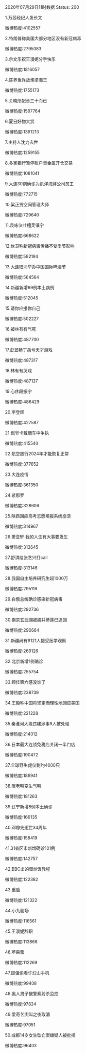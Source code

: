 2020年07月29日11时数据
Status: 200

1.万茜经纪人发长文

微博热度:4102557

2.特朗普称美国大部分地区没有新冠病毒

微博热度:2795083

3.余文乐祝王漫妮分手快乐

微博热度:1816057

4.陈养鱼许放炮梁海王

微博热度:1755173

5.关晓彤配音三十而已

微博热度:1597764

6.夏日好物大赏

微博热度:1391213

7.主持人沈力去世

微博热度:1259155

8.多家银行暂停账户贵金属开仓交易

微博热度:1081041

9.大连30例确诊为凯洋海鲜公司员工

微博热度:772715

10.梁正贤空间管理大师

微博热度:729640

11.袁咏仪吐槽吴镇宇

微博热度:668622

12.世卫称新冠病毒传播不受季节影响

微博热度:592194

13.大连取消举办中国国际啤酒节

微博热度:564564

14.新疆新增89例本土病例

微博热度:512045

15.请你应援你自己

微博热度:502227

16.被林有有气死

微博热度:487700

17.彭昱畅丁禹兮天才游戏

微博热度:487317

18.林有有哭戏

微博热度:487137

19.心疼段振宇

微博热度:486429

20.李登辉

微博热度:427587

21.侃爷卡戴珊车中争执

微博热度:415540

22.航空旅行2024年才能恢复正常

微博热度:377652

23.大连疫情

微博热度:361350

24.紧那罗

微博热度:328606

25.陕西回应高考志愿填报系统崩溃

微博热度:314967

26.萧亚轩 我的人生有大事要发生

微博热度:313645

27.舒淇给张艺兴打call

微博热度:313146

28.我国自主培养研究生超1000万

微博热度:295116

29.白俄总统确诊感染新冠病毒

微博热度:292736

30.南京玄武湖被摘并蒂莲已追回

微博热度:290664

31.新疆尚有9121人接受医学观察

微博热度:269126

32.北京新增1例确诊

微博热度:255754

33.顾佳第六感没谁了

微博热度:238739

34.王毅称中国将坚定而理性地回应美国

微博热度:221228

35.秦淮河大堤违建涉事9人被处理

微博热度:214012

36.日本最大连锁免税店关闭一半门店

微博热度:190472

37.全球野生虎仅剩约4000只

微博热度:189941

38.唐老鸭变生气鸭

微博热度:181263

39.辽宁新增8例本土确诊

微博热度:169135

40.邓稼先逝世34周年

微博热度:158419

41.31省区市新增确诊101例

微博热度:142757

42.BBC出的蛋炒饭教程

微博热度:122382

43.重启

微博热度:121322

44.小九剧场

微博热度:116561

45.王漫妮辞职

微博热度:113866

46.苹果蕉

微博热度:112269

47.顾佳偷看许幻山手机

微博热度:99408

48.黑人男子被警察射杀监控

微博热度:97834

49.爱奇艺尖叫之夜取消

微博热度:97051

50.成都14岁女生坠亡案嫌疑人被批捕

微博热度:96403

